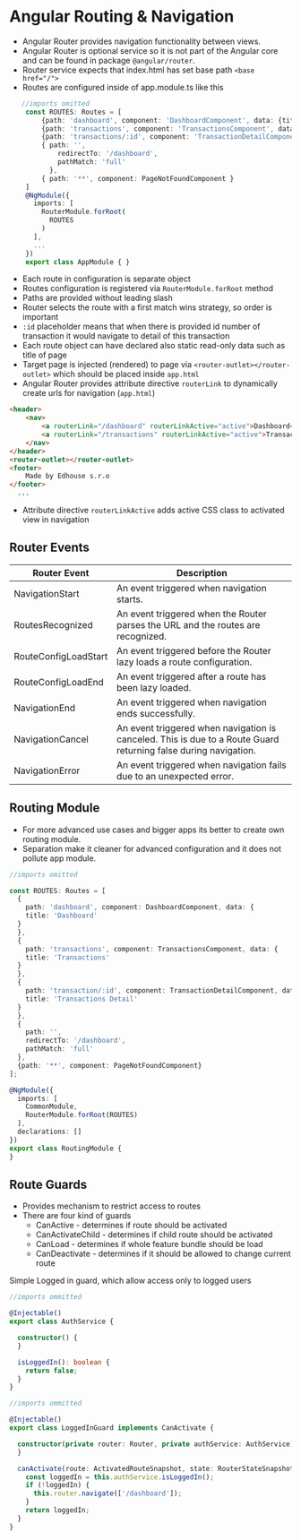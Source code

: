 # Angular Routing & Navigation
* Angular Router provides navigation functionality between views.
* Angular Router is optional service so it is not part of the Angular core and can be found in package `@angular/router`.
* Router service expects that index.html has set base path ```<base href="/">```
* Routes are configured inside of app.module.ts like this
```typescript
   //imports omitted
    const ROUTES: Routes = [
        {path: 'dashboard', component: 'DashboardComponent', data: {title: 'Dashboard'}},
        {path: 'transactions', component: 'TransactionsComponent', data : {title: 'Transactions'}},
        {path: 'transactions/:id', component: 'TransactionDetailComponent', data : {title: 'Transaction Detail'}},
        { path: '',
            redirectTo: '/dashboard',
            pathMatch: 'full'
          },
        { path: '**', component: PageNotFoundComponent }
    ]
    @NgModule({
      imports: [
        RouterModule.forRoot(
          ROUTES
        )
      ],
      ...
    })
    export class AppModule { }
```

* Each route in configuration is separate object
* Routes configuration is registered via `RouterModule.forRoot` method
* Paths are provided without leading slash
* Router selects the route with a first match wins strategy, so order is important
* `:id` placeholder means that when there is provided id number of transaction it would navigate to detail of this 
transaction
* Each route object can have declared also static read-only data such as title of page
* Target page is injected (rendered) to page via `<router-outlet></router-outlet>` which should be placed inside `app.html`
* Angular Router provides attribute directive `routerLink` to dynamically create urls for navigation (`app.html`)
```html
<header>
    <nav>
        <a routerLink="/dashboard" routerLinkActive="active">Dashboard</a>
        <a routerLink="/transactions" routerLinkActive="active">Transactions</a>
    </nav>
</header>
<router-outlet></router-outlet>
<footer>
    Made by Edhouse s.r.o
</footer>
  ...
```
* Attribute directive `routerLinkActive` adds active CSS class to activated view in navigation


## Router Events
Router Event |	Description |
-------------| -------------
NavigationStart	| An event triggered when navigation starts.
RoutesRecognized| An event triggered when the Router parses the URL and the routes are recognized.
RouteConfigLoadStart| An event triggered before the Router lazy loads a route configuration.
RouteConfigLoadEnd | An event triggered after a route has been lazy loaded.
NavigationEnd | An event triggered when navigation ends successfully.
NavigationCancel | An event triggered when navigation is canceled. This is due to a Route Guard returning false during navigation.
NavigationError	|An event triggered when navigation fails due to an unexpected error.

## Routing Module
* For more advanced use cases and bigger apps its better to create own routing module. 
* Separation make it cleaner for advanced configuration and it does not pollute app module. 

```typescript
//imports omitted

const ROUTES: Routes = [
  {
    path: 'dashboard', component: DashboardComponent, data: {
    title: 'Dashboard'
  }
  },
  {
    path: 'transactions', component: TransactionsComponent, data: {
    title: 'Transactions'
  }
  },
  {
    path: 'transaction/:id', component: TransactionDetailComponent, data: {
    title: 'Transactions Detail'
  }
  },
  {
    path: '',
    redirectTo: '/dashboard',
    pathMatch: 'full'
  },
  {path: '**', component: PageNotFoundComponent}
];

@NgModule({
  imports: [
    CommonModule,
    RouterModule.forRoot(ROUTES)
  ],
  declarations: []
})
export class RoutingModule {
}

```

## Route Guards
* Provides mechanism to restrict access to routes
* There are four kind of guards
    * CanActive - determines if route should be activated
    * CanActivateChild - determines if child route should be activated
    * CanLoad - determines if whole feature bundle should be load
    * CanDeactivate - determines if it should be allowed to change current route

Simple Logged in guard, which allow access only to logged users
````typescript
//imports ommitted

@Injectable()
export class AuthService {

  constructor() {
  }

  isLoggedIn(): boolean {
    return false;
  }
}

//imports ommitted

@Injectable()
export class LoggedInGuard implements CanActivate {

  constructor(private router: Router, private authService: AuthService) {
  }

  canActivate(route: ActivatedRouteSnapshot, state: RouterStateSnapshot): Observable<boolean> | Promise<boolean> | boolean {
    const loggedIn = this.authService.isLoggedIn();
    if (!loggedIn) {
      this.router.navigate(['/dashboard']);
    }
    return loggedIn;
  }
}

````